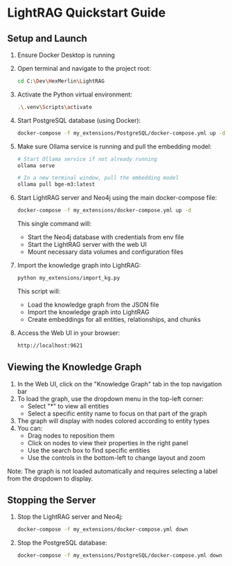 # LightRAG Quickstart Guide

## Setup and Launch

1. Ensure Docker Desktop is running

2. Open terminal and navigate to the project root:

   ```bash
   cd C:\Dev\HexMerlin\LightRAG
   ```

3. Activate the Python virtual environment:

   ```bash
   .\.venv\Scripts\activate
   ```

4. Start PostgreSQL database (using Docker):

   ```bash
   docker-compose -f my_extensions/PostgreSQL/docker-compose.yml up -d
   ```

5. Make sure Ollama service is running and pull the embedding model:

   ```bash
   # Start Ollama service if not already running
   ollama serve
   
   # In a new terminal window, pull the embedding model
   ollama pull bge-m3:latest
   ```

6. Start LightRAG server and Neo4j using the main docker-compose file:

   ```bash
   docker-compose -f my_extensions/docker-compose.yml up -d
   ```

   This single command will:
   - Start the Neo4j database with credentials from env file
   - Start the LightRAG server with the web UI
   - Mount necessary data volumes and configuration files

7. Import the knowledge graph into LightRAG:

   ```bash
   python my_extensions/import_kg.py
   ```

   This script will:
   - Load the knowledge graph from the JSON file
   - Import the knowledge graph into LightRAG
   - Create embeddings for all entities, relationships, and chunks

8. Access the Web UI in your browser:

   ```html
   http://localhost:9621
   ```

## Viewing the Knowledge Graph

1. In the Web UI, click on the "Knowledge Graph" tab in the top navigation bar
2. To load the graph, use the dropdown menu in the top-left corner:
   - Select "*" to view all entities
   - Select a specific entity name to focus on that part of the graph
3. The graph will display with nodes colored according to entity types
4. You can:
   - Drag nodes to reposition them
   - Click on nodes to view their properties in the right panel
   - Use the search box to find specific entities
   - Use the controls in the bottom-left to change layout and zoom

Note: The graph is not loaded automatically and requires selecting a label from the dropdown to display.

## Stopping the Server

1. Stop the LightRAG server and Neo4j:

   ```bash
   docker-compose -f my_extensions/docker-compose.yml down
   ```

2. Stop the PostgreSQL database:

   ```bash
   docker-compose -f my_extensions/PostgreSQL/docker-compose.yml down
   ```
